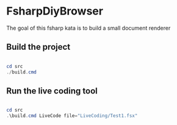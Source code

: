 # FsharpDiyBrowser
The goal of this fsharp kata is to build a small document renderer

## Build the project

``` powershell

cd src
./build.cmd

```

## Run the live coding tool

``` powershell

cd src
.\build.cmd LiveCode file="LiveCoding/Test1.fsx"

```

